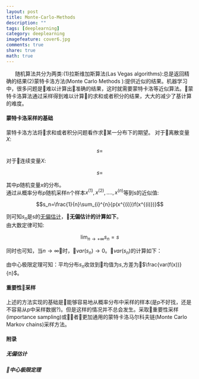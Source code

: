 ```yaml
---
layout: post
title: Monte-Carlo-Methods
description: ""
tags: [deeplearning]
category: deeplearning
imagefeature: cover6.jpg
comments: true
share: true
math: true
---
```


&nbsp;&nbsp;&nbsp;&nbsp;&nbsp;&nbsp;随机算法共分为两类:(1)拉斯维加斯算法(Las Vegas algorithms):总是返回精确的结果(2)蒙特卡洛方法(Monte Carlo Methods ):提供近似的结果。机器学习中，很多问题是难以计算出准确的结果，这时就需要蒙特卡洛等近似算法。蒙特卡洛算法通过采样得到难以计算的求和或者积分的结果，大大的减少了基计算的难度。
#### 蒙特卡洛采样的基础
蒙特卡洛方法将求和或者积分问题看作求某一分布下的期望。
对于离散变量$X$:

$$s=$$
对于连续变量$X$:

$$s=$$

其中$p$随机变量$x$的分布。  
通过从概率分布$p$随机采样n个样本$x^{(1)},x^{(2)},....,x^{(n)}$等到s的近似值:  

$$s_n=\frac{1}{n}\sum_{i}^{n}{p(x^{(i)})f(x^{(i)})}$$

则可知$s_n$是s的[无偏估计](#unbias)，**无偏估计的计算如下**。  
由大数定律可知:

$$\lim_{n \to +\infty}s_n=s$$

同时也可知，当$n \to \infty$时，$var(s_n) \to 0$。$var(s_n)$的计算如下：

$$$$
由中心极限定理可知：平均分布$s_n$收敛到均值为$s$,方差为$\frac{var(f(x))}{n}$。


#### 重要性采样
上述的方法实现的基础是能够容易地从概率分布中采样的样本(是p不好找，还是不容易从p中采样数据?)。但是这样的情况并不总会发生。采取重要性采样(importance sampling)或者更加通用的蒙特卡洛马尔科夫链(Monte Carlo Markov chains)采样方法。
#### 附录
##### <a name="unbias"></a>无偏估计

##### <a name="central-limit-law"></a>中心极限定理






